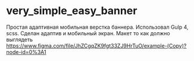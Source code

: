 # very_simple_easy_banner
Простая адаптивная мобильная верстка баннера.
Использовал Gulp 4, scss. Сделан адаптив и мобильный экран.
Макет то как должно выглядеть https://www.figma.com/file/JhZCgqZK9fgt33ZJ9HrTuO/example-(Copy)?node-id=0%3A1

